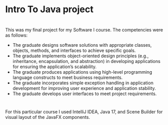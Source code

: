 # Intro To Java project
#
This was my final project for my Software I course. The competencies were as follows:

- The graduate designs software solutions with appropriate classes, objects, methods, and interfaces to achieve specific goals.
- The graduate implements object-oriented design principles (e.g., inheritance, encapsulation, and abstraction) in developing applications for ensuring the application’s scalability.
- The graduate produces applications using high-level programming language constructs to meet business requirements.
- The graduate incorporates simple exception handling in application development for improving user experience and application stability.
- The graduate develops user interfaces to meet project requirements.

#

For this particular course I used IntelliJ IDEA, Java 17, and Scene Builder for visual layout of the JavaFX components.

